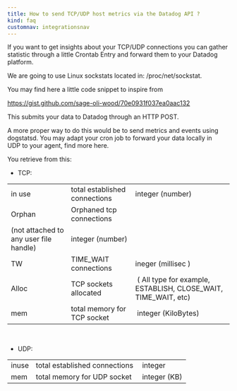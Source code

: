```yaml
---
title: How to send TCP/UDP host metrics via the Datadog API ?
kind: faq
customnav: integrationsnav
---
```


If you want to get insights about your TCP/UDP connections you can gather statistic through a little Crontab Entry and forward them to your Datadog platform.

We are going to use Linux sockstats located in: /proc/net/sockstat.

You may find here a little code snippet to inspire from

https://gist.github.com/sage-oli-wood/70e0931f037ea0aac132

This submits your data to Datadog through an HTTP POST.

A more proper way to do this would be to send metrics and events using dogstatsd. You may adapt your cron job to forward your data locally in UDP to your agent, find more here.

You retrieve from this:

* TCP: 

||||
|:---|:---|:---|
|in use|  total established connections |  integer (number)|
|Orphan|  Orphaned tcp connections |
(not attached to any user file handle) | integer (number)|
|TW | TIME_WAIT connections  | ineger (millisec )|
|Alloc|   TCP sockets allocated  |  ( All type for example, ESTABLISH, CLOSE_WAIT, TIME_WAIT, etc)|
|mem| total memory for TCP socket | integer (KiloBytes)|
 

* UDP: 

||||
|:---|:---|:---|
|inuse|   total established connections  | integer|
|mem |total memory for UDP socket | integer (KB)|
